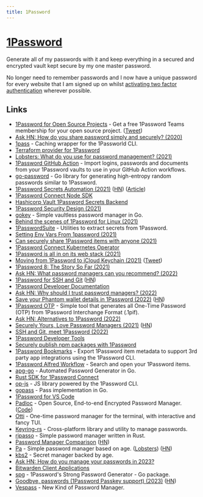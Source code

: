 ```yaml
---
title: 1Password
---
```


# [1Password](https://1password.com)

Generate all of my passwords with it and keep everything in a secured and encrypted vault kept secure by my one master password.

No longer need to remember passwords and I now have a unique password for every website that I am signed up on whilst [activating two factor authentication](https://support.1password.com/one-time-passwords/) wherever possible.

## Links

- [1Password for Open Source Projects](https://github.com/1Password/1password-teams-open-source) - Get a free 1Password Teams membership for your open source project. ([Tweet](https://twitter.com/bitandbang/status/1455235268244643846))
- [Ask HN: How do you share password simply and securely? (2020)](https://news.ycombinator.com/item?id=23020183)
- [1pass](https://github.com/dcreemer/1pass) - Caching wrapper for the 1Passworld CLI.
- [Terraform provider for 1Password](https://github.com/anasinnyk/terraform-provider-onepassword)
- [Lobsters: What do you use for password management? (2021)](https://lobste.rs/s/emqfkc/what_do_you_use_for_password_management)
- [1Password GitHub Action](https://github.com/RobotsAndPencils/1password-action) - Import logins, passwords and documents from your 1Password vaults to use in your GitHub Action workflows.
- [go-password](https://github.com/sethvargo/go-password) - Go library for generating high-entropy random passwords similar to 1Password.
- [1Password Secrets Automation (2021)](https://1password.com/secrets/) ([HN](https://news.ycombinator.com/item?id=26794040)) ([Article](https://blog.1password.com/introducing-secrets-automation/))
- [1Password Connect Node SDK](https://github.com/1Password/connect-sdk-js)
- [Hashicorp Vault 1Password Secrets Backend](https://github.com/1Password/vault-plugin-secrets-onepassword)
- [1Password Security Design (2021)](https://1passwordstatic.com/files/security/1password-white-paper.pdf)
- [gokey](https://github.com/cloudflare/gokey) - Simple vaultless password manager in Go.
- [Behind the scenes of 1Password for Linux (2021)](https://dteare.medium.com/behind-the-scenes-of-1password-for-linux-d59b19143a23)
- [1PasswordSuite](https://github.com/djhohnstein/1PasswordSuite) - Utilities to extract secrets from 1Password.
- [Setting Env Vars From 1password (2021)](https://rossedman.io/blog/computers/setting-env-vars-from-1password/)
- [Can securely share 1Password items with anyone (2021)](https://blog.1password.com/psst-item-sharing/)
- [1Password Connect Kubernetes Operator](https://github.com/1Password/onepassword-operator)
- [1Password is all in on its web stack (2021)](https://overcast.fm/+HZUd9uoxs)
- [Moving from 1Password to iCloud Keychain (2021)](https://simonbs.dev/posts/moving-from-1password-to-icloud-keychain/) ([Tweet](https://twitter.com/simonbs/status/1462416489991000071))
- [1Password 8: The Story So Far (2021)](https://blog.1password.com/1password-8-the-story-so-far/)
- [Ask HN: What password managers can you recommend? (2022)](https://news.ycombinator.com/item?id=29797022)
- [1Password for SSH and Git](https://developer.1password.com/docs/ssh/) ([HN](https://news.ycombinator.com/item?id=30359430))
- [1Password Developer Documentation](https://developer.1password.com/)
- [Ask HN: Why should I trust password managers? (2022)](https://news.ycombinator.com/item?id=30374896)
- [Save your Phantom wallet details in 1Password (2022)](https://blog.1password.com/phantom-crypto-wallet-1password/) ([HN](https://news.ycombinator.com/item?id=30442425))
- [1Password OTP](https://github.com/skaji/1password-otp) - Simple tool that generates all One-Time Password (OTP) from 1Password Interchange Format (.1pif).
- [Ask HN: Alternatives to 1Password (2022)](https://news.ycombinator.com/item?id=30658936)
- [Securely Yours, Love Password Managers (2021)](https://cyberlit.co/blog/securely-yours-love-password-managers) ([HN](https://news.ycombinator.com/item?id=30635676))
- [SSH and Git, meet 1Password (2022)](https://blog.1password.com/1password-ssh-agent/)
- [1Password Developer Tools](https://1password.com/developers/)
- [Securely publish npm packages with 1Password](https://twitter.com/erikras/status/1493896963733041153)
- [1Password Bookmarks](https://github.com/dteare/opbookmarks) - Export 1Password item metadata to support 3rd party app integrations using the 1Password CLI.
- [1Password Alfred Workflow](https://github.com/alfredapp/1password-workflow) - Search and open your 1Password items.
- [apg-go](https://github.com/wneessen/apg-go) - Automated Password Generator in Go.
- [Rust SDK for 1Password Connect](https://github.com/bsodmike/connect-sdk-rust)
- [op-js](https://github.com/1Password/op-js) - JS library powered by the 1Password CLI.
- [gopass](https://github.com/aviau/gopass) - Pass implementation in Go.
- [1Password for VS Code](https://github.com/1Password/op-vscode)
- [Padloc](https://padloc.app/) - Open Source, End-to-end Encrypted Password Manager. ([Code](https://github.com/padloc/padloc))
- [Otti](https://github.com/dnaka91/otti) - One-time password manager for the terminal, with interactive and fancy TUI.
- [Keyring-rs](https://github.com/hwchen/keyring-rs) - Cross-platform library and utility to manage passwords.
- [ripasso](https://github.com/cortex/ripasso) - Simple password manager written in Rust.
- [Password Manager Comparison](https://password-manager.soft-wa.re/) ([HN](https://news.ycombinator.com/item?id=34149099))
- [Pa](https://github.com/biox/pa) - Simple password manager based on age. ([Lobsters](https://lobste.rs/s/m7efzy/pa_simple_password_manager_based_on_age)) ([HN](https://news.ycombinator.com/item?id=34159631))
- [kbs2](https://github.com/woodruffw/kbs2) - Secret manager backed by age.
- [Ask HN: How do you manage your passwords in 2023?](https://news.ycombinator.com/item?id=34206768)
- [Bitwarden Client Applications](https://github.com/bitwarden/clients)
- [spg](https://github.com/1Password/spg) - 1Password's Strong Password Generator - Go package.
- [Goodbye, passwords (1Password Passkey support) (2023)](https://blog.1password.com/unlock-1password-with-passkeys/) ([HN](https://news.ycombinator.com/item?id=34752723))
- [Vespass](https://github.com/nalinbhardwaj/Vespass) - New Kind of Password Manager.
